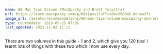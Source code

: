 ```yaml
---
name: 60 Mac Tips Volume (MacSparky and Brett Terpstra)
url: https://learn.macsparky.com/p/60tipsv1?affcode=256645_0ohxw3fs
image_url: /assets/recommendations/60-mac-tips-volume-macsparky-and-brett-terpstra-.png
type: Coursedate: 2019-05-25 07:05
last_updated: 2021-11-02 11:11
---
```

There are two volumes in this guide - 1 and 2, which give you 120 tips! I learnt lots of things with these two which I now use every day.